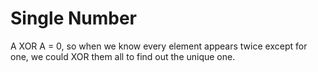 # Single Number
A XOR A = 0, so when we know every element appears twice except for one, we could XOR them all to find out the unique one.  
